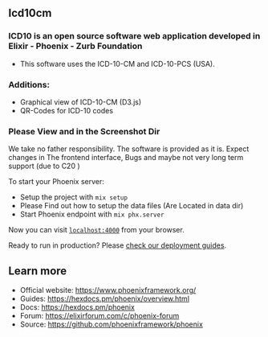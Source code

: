 ## Icd10cm

### ICD10 is an open source software web application developed in Elixir - Phoenix - Zurb Foundation

* This software uses the ICD-10-CM  and ICD-10-PCS (USA).

### Additions:
 * Graphical view of ICD-10-CM (D3.js)  
 * QR-Codes for ICD-10 codes
 
### Please View and  in the Screenshot Dir 

We take no father responsibility. The software is provided as it is. Expect changes in The frontend interface, Bugs and  maybe not very long term support (due to C20 )


To start your Phoenix server:

  * Setup the project with `mix setup`
  * Please Find out how to setup the data files (Are Located in data dir)
  * Start Phoenix endpoint with `mix phx.server`

Now you can visit [`localhost:4000`](http://localhost:4000) from your browser.

Ready to run in production? Please [check our deployment guides](https://hexdocs.pm/phoenix/deploymenthtml).

## Learn more

  * Official website: https://www.phoenixframework.org/
  * Guides: https://hexdocs.pm/phoenix/overview.html
  * Docs: https://hexdocs.pm/phoenix
  * Forum: https://elixirforum.com/c/phoenix-forum
  * Source: https://github.com/phoenixframework/phoenix
  
